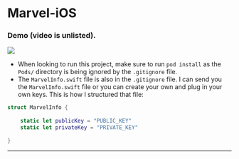 # Marvel-iOS

### Demo (video is unlisted).

[![](http://img.youtube.com/vi/mBMzgQygds0/0.jpg)](https://www.youtube.com/watch?v=mBMzgQygds0 "Marvel")

* When looking to run this project, make sure to run `pod install` as the `Pods/` directory is being ignored by the `.gitignore` file.
* The `MarvelInfo.swift` file is also in the `.gitignore` file. I can send you the `MarvelInfo.swift` file or you can create your own and plug in your own keys. This is how I structured that file:

```swift
struct MarvelInfo {
    
    static let publicKey = "PUBLIC_KEY"
    static let privateKey = "PRIVATE_KEY"
    
}
```

---